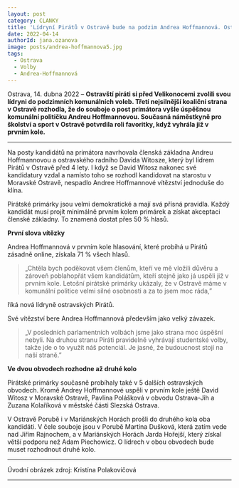 ```yaml
---
layout: post
category: CLANKY
title: 'Lídryní Pirátů v Ostravě bude na podzim Andrea Hoffmannová. Ostravští Piráti vybrali poprvé jako kandidátku na primátora ženu'			
date: 2022-04-14
authorId: jana.ozanova
image: posts/andrea-hoffmannova5.jpg
tags:			
  - Ostrava 
  - Volby
  - Andrea-Hoffmannová			
---
```


Ostrava, 14. dubna 2022 – **Ostravští piráti si před Velikonocemi zvolili svou lídryni do podzimních komunálních voleb. Třetí nejsilnější koaliční strana v Ostravě rozhodla, že do souboje o post primátora vyšle úspěšnou komunální političku Andreu Hoffmannovou. Současná náměstkyně pro školství a sport v Ostravě potvrdila roli favoritky, když vyhrála již v prvním kole.**

<hr />

Na posty kandidátů na primátora navrhovala členská základna Andreu Hoffmannovou a ostravského radního Davida Witosze, který byl lídrem Pirátů v Ostravě před 4 lety. I když se David Witosz nakonec své kandidatury vzdal a namísto toho se rozhodl kandidovat na starostu v Moravské Ostravě, nespadlo Andree Hoffmannové vítězství jednoduše do klína.

Pirátské primárky jsou velmi demokratické a mají svá přísná pravidla. Každý kandidát musí projít minimálně prvním kolem primárek a získat akceptaci členské základny. To znamená dostat přes 50 % hlasů.

**První slova vítězky**

Andrea Hoffmannová v prvním kole hlasování, které probíhá u Pirátů zásadně online, získala 71 % všech hlasů.

>„Chtěla bych poděkovat všem členům, kteří ve mě vložili důvěru a zároveň poblahopřát všem kandidátům, kteří stejně jako já uspěli již v prvním kole. Letošní pirátské primárky ukázaly, že v Ostravě máme v komunální politice velmi silné osobnosti a za to jsem moc ráda,”

říká nová lídryně ostravských Pirátů.


Své vítězství bere Andrea Hoffmannová především jako velký závazek.

>„V posledních parlamentních volbách jsme jako strana moc úspěšní nebyli. Na druhou stranu Piráti pravidelně vyhrávají studentské volby, takže jde o to využít náš potenciál. Je jasné, že budoucnost stojí na naší straně.”


**Ve dvou obvodech rozhodne až druhé kolo**


Pirátské primárky současně probíhaly také v 5 dalších ostravských obvodech. Kromě Andrey Hoffmannové uspěli v prvním kole ještě David Witosz v Moravské Ostravě, Pavlína Polášková v obvodu Ostrava-Jih a Zuzana Kolaříková v městské části Slezská Ostrava.


V Ostravě Porubě i v Mariánských Horách prošli do druhého kola oba kandidáti. V čele souboje jsou v Porubě Martina Dušková, která zatím vede nad Jiřím Rajnochem, a v Mariánských Horách Jarda Hořejší, který získal větší podporu než Adam Piechowicz. O lídrech v obou obvodech bude muset rozhodnout druhé kolo.

---

Úvodní obrázek zdroj:  Kristína Polakovičová

- - -
